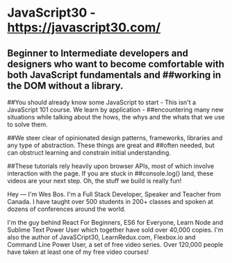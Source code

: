 # JavaScript30 - https://javascript30.com/

## Beginner to Intermediate developers and designers who want to become comfortable with both JavaScript fundamentals and ##working in the DOM without a library.

##You should already know some JavaScript to start - This isn't a JavaScript 101 course. We learn by application - ##encountering many new situations while talking about the hows, the whys and the whats that we use to solve them.

##We steer clear of opinionated design patterns, frameworks, libraries and any type of abstraction. These things are great and ##often needed, but can obstruct learning and constrain initial understanding.

##These tutorials rely heavily upon browser APIs, most of which involve interaction with the page. If you are stuck in ##console.log() land, these videos are your next step. Oh, the stuff we build is really fun!


Hey — I'm Wes Bos. I'm a Full Stack Developer, Speaker and Teacher from Canada. I have taught over 500 students in 200+ classes and spoken at dozens of conferences around the world.

I'm the guy behind React For Beginners, ES6 for Everyone, Learn Node and Sublime Text Power User which together have sold over 40,000 copies. I'm also the author of JavaSCript30, LearnRedux.com, Flexbox.io and Command Line Power User, a set of free video series. Over 120,000 people have taken at least one of my free video courses!
